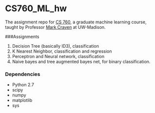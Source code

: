 # CS760_ML_hw
The assignment repo for <a href = "https://www.biostat.wisc.edu/~craven/cs760/index.html">CS 760</a>, a graduate  machine learning course, taught by Professor <a href = "https://www.biostat.wisc.edu/~craven/">Mark Craven</a> at UW-Madison. 


###Assignments
1. Decision Tree (basically ID3), classification 
2. K Nearest Neighbor, classification and regression 
3. Perceptron and Neural network, classification  
4. Naive bayes and tree augmented bayes net, for binary classification. 

### Dependencies 
* Python 2.7 
 * scipy 
 * numpy 
 * matplotlib 
 * sys 
 
